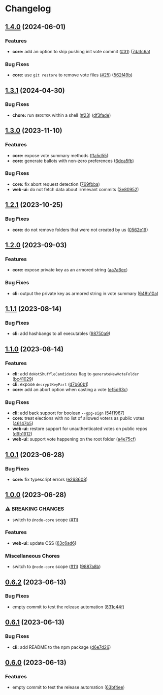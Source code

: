 # Changelog

## [1.4.0](https://github.com/nodejs/caritat/compare/v1.3.1...v1.4.0) (2024-06-01)


### Features

* **core:** add an option to skip pushing init vote commit ([#31](https://github.com/nodejs/caritat/issues/31)) ([7da1c6a](https://github.com/nodejs/caritat/commit/7da1c6a29fba9daf43ab08a5d5af1b5d105fb7aa))


### Bug Fixes

* **core:** use `git restore` to remove vote files ([#25](https://github.com/nodejs/caritat/issues/25)) ([562f49b](https://github.com/nodejs/caritat/commit/562f49bbc4e9612a065eef1f7525839ed5c1ce4a))

## [1.3.1](https://github.com/nodejs/caritat/compare/v1.3.0...v1.3.1) (2024-04-30)


### Bug Fixes

* **chore:** run `$EDITOR` within a shell ([#23](https://github.com/nodejs/caritat/issues/23)) ([df3fade](https://github.com/nodejs/caritat/commit/df3fade69edafb7c34ec5f3709c8769a89401c62))

## [1.3.0](https://github.com/nodejs/caritat/compare/v1.2.1...v1.3.0) (2023-11-10)


### Features

* **core:** expose vote summary methods ([ffa5d55](https://github.com/nodejs/caritat/commit/ffa5d556376b464743359ca3d35be1c6d0e7dc3e))
* **core:** generate ballots with non-zero preferences ([6dca5fb](https://github.com/nodejs/caritat/commit/6dca5fb6a50228d2ca8b6b52b58f423ece5f5534))


### Bug Fixes

* **core:** fix abort request detection ([769fbba](https://github.com/nodejs/caritat/commit/769fbbadf01e481a1977aebe1be6da084b58edf8))
* **web-ui:** do not fetch data about irrelevant commits ([3e80952](https://github.com/nodejs/caritat/commit/3e80952a0cffa16ee9374238ec60692bb5b0d640))

## [1.2.1](https://github.com/nodejs/caritat/compare/v1.2.0...v1.2.1) (2023-10-25)


### Bug Fixes

* **core:** do not remove folders that were not created by us ([0562e19](https://github.com/nodejs/caritat/commit/0562e197a3a378d96a0a67111cba5db83cb1e396))

## [1.2.0](https://github.com/nodejs/caritat/compare/v1.1.1...v1.2.0) (2023-09-03)


### Features

* **core:** expose private key as an armored string ([aa7a6ec](https://github.com/nodejs/caritat/commit/aa7a6ec9d3dea44576d66a6221eafa5e351c83db))


### Bug Fixes

* **cli:** output the private key as armored string in vote summary ([648b10a](https://github.com/nodejs/caritat/commit/648b10a46ef72d6b5680d8cb3648f8b448305bd1))

## [1.1.1](https://github.com/nodejs/caritat/compare/v1.1.0...v1.1.1) (2023-08-14)


### Bug Fixes

* **cli:** add hashbangs to all executables ([98750a9](https://github.com/nodejs/caritat/commit/98750a90ffef8330be5f143a2fa98fb6ed49ba11))

## [1.1.0](https://github.com/nodejs/caritat/compare/v1.0.1...v1.1.0) (2023-08-14)


### Features

* **cli:** add `doNotShuffleCandidates` flag to `generateNewVoteFolder` ([bc41029](https://github.com/nodejs/caritat/commit/bc4102991ac4de222c57a44deefd367434b4fd19))
* **cli:** expose `decryptKeyPart` ([d7b60b1](https://github.com/nodejs/caritat/commit/d7b60b1d140d7e9f0dec5e356987727d8ac0388c))
* **core:** add an abort option when casting a vote ([ef5d63c](https://github.com/nodejs/caritat/commit/ef5d63c78dc9e1733f348e4a062ab7483dd7233e))


### Bug Fixes

* **cli:** add back support for boolean `--gpg-sign` ([54f1967](https://github.com/nodejs/caritat/commit/54f19675c6fee1c4c626c5416c204f53af17cf02))
* **core:** treat elections with no list of allowed voters as public votes ([46147b5](https://github.com/nodejs/caritat/commit/46147b58ecb0ce12d9acd5423234d2c259caacd5))
* **web-ui:** restore support for unauthenticated votes on public repos ([d9b1912](https://github.com/nodejs/caritat/commit/d9b19127f1f828777b54d330f8e767f862fd706c))
* **web-ui:** support vote happening on the root folder ([a4e75cf](https://github.com/nodejs/caritat/commit/a4e75cf2725d7ea30b0073e11ba2581d87c39bbc))

## [1.0.1](https://github.com/nodejs/caritat/compare/v1.0.0...v1.0.1) (2023-06-28)


### Bug Fixes

* **core:** fix typescript errors ([e263608](https://github.com/nodejs/caritat/commit/e2636089270e8d822b2aea4e5da3e03bf0d3bc2a))

## [1.0.0](https://github.com/nodejs/caritat/compare/v0.6.2...v1.0.0) (2023-06-28)


### ⚠ BREAKING CHANGES

* switch to `@node-core` scope ([#11](https://github.com/nodejs/caritat/issues/11))

### Features

* **web-ui:** update CSS ([63c6ad6](https://github.com/nodejs/caritat/commit/63c6ad6e471088c3c563a8aab1687d2bc87fca1e))


### Miscellaneous Chores

* switch to `@node-core` scope ([#11](https://github.com/nodejs/caritat/issues/11)) ([9887a8b](https://github.com/nodejs/caritat/commit/9887a8b089ce930b2920bd7e1f78e4210491d16f))

## [0.6.2](https://github.com/aduh95/caritat/compare/v0.6.1...v0.6.2) (2023-06-13)


### Bug Fixes

* empty commit to test the release automation ([831c44f](https://github.com/aduh95/caritat/commit/831c44fc364acf087fa51b5e25c835baded4db52))

## [0.6.1](https://github.com/aduh95/caritat/compare/v0.6.0...v0.6.1) (2023-06-13)


### Bug Fixes

* **cli:** add README to the npm package ([d6e7d26](https://github.com/aduh95/caritat/commit/d6e7d2689ec13feaf326a6d3477fcbd304386f3e))

## [0.6.0](https://github.com/aduh95/caritat/compare/v0.5.1...v0.6.0) (2023-06-13)


### Features

* empty commit to test the release automation ([63bf4ee](https://github.com/aduh95/caritat/commit/63bf4ee931f06a957f5ce7dbac9099016fb0cb5b))
